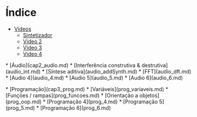 # Índice

* [Videos](cap1_videos.md)
    * [Sintetizador](videos_synth.md)
    * [Video 2](videos_2.md)
    * [Video 3](videos_3.md)
    * [Video 4](videos_4.md)
<p>
* [Áudio](cap2_audio.md)
    * [Interferência construtiva & destrutiva](audio_int.md)
    * [Síntese aditiva](audio_addSynth.md)
    * [FFT](audio_dft.md)
    * [Audio 4](audio_4.md)
    * [Audio 5](audio_5.md)
    * [Audio 6](audio_6.md)
<p>
* [Programação](cap3_prog.md)
    * [Variáveis](prog_variaveis.md)
    * [Funções / rampas](prog_funcoes.md)
    * [Orientação a objetos](prog_oop.md)
    * [Programação 4](prog_4.md)
    * [Programação 5](prog_5.md)
    * [Programação 6](prog_6.md)
